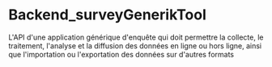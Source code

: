# Backend_surveyGenerikTool
L'API d'une application générique d'enquête qui doit permettre la collecte, le traitement, l'analyse et la diffusion des données en ligne ou hors ligne, ainsi que l'importation ou l'exportation des données sur d'autres formats 
